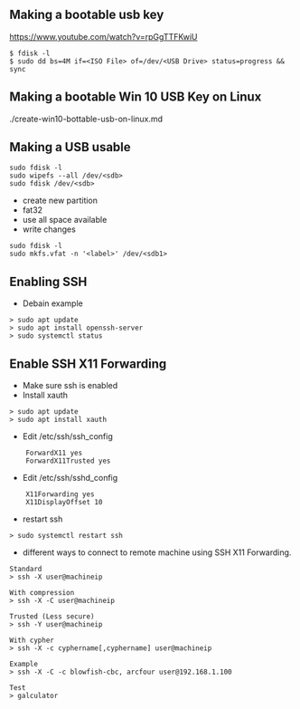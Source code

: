 ## Making a bootable usb key

https://www.youtube.com/watch?v=rpGgTTFKwiU

```
$ fdisk -l
$ sudo dd bs=4M if=<ISO File> of=/dev/<USB Drive> status=progress && sync
```
## Making a bootable Win 10 USB Key on Linux
./create-win10-bottable-usb-on-linux.md

## Making a USB usable
```
sudo fdisk -l
sudo wipefs --all /dev/<sdb>
sudo fdisk /dev/<sdb>
```
- create new partition
- fat32
- use all space available
- write changes
```
sudo fdisk -l
sudo mkfs.vfat -n '<label>' /dev/<sdb1>
```

## Enabling SSH
- Debain example
```
> sudo apt update
> sudo apt install openssh-server
> sudo systemctl status
```

## Enable SSH X11 Forwarding

- Make sure ssh is enabled
- Install xauth

```
> sudo apt update
> sudo apt install xauth
```
- Edit /etc/ssh/ssh_config
```
    ForwardX11 yes  
    ForwardX11Trusted yes
```
- Edit /etc/ssh/sshd_config
```
    X11Forwarding yes
    X11DisplayOffset 10
```
- restart ssh
```
> sudo systemctl restart ssh
```
- different ways to connect to remote machine using SSH X11 Forwarding.
```
Standard
> ssh -X user@machineip

With compression
> ssh -X -C user@machineip

Trusted (Less secure)
> ssh -Y user@machineip

With cypher
> ssh -X -c cyphername[,cyphername] user@machineip

Example
> ssh -X -C -c blowfish-cbc, arcfour user@192.168.1.100

Test
> galculator
